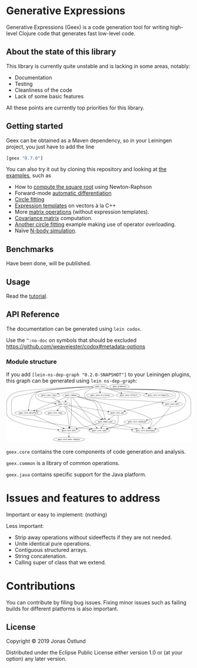 # Generative Expressions

Generative Expressions (Geex) is a code generation tool for writing high-level Clojure code that generates fast low-level code.

## About the state of this library

This library is currently quite unstable and is lacking in some areas, notably:

  * Documentation
  * Testing
  * Cleanliness of the code
  * Lack of some basic features

All these points are currently top priorities for this library.

## Getting started

Geex can be obtained as a Maven dependency, so in your Leiningen project, you just have to add the line
```clj
[geex "0.7.0"]
```

You can also try it out by cloning this repository and looking at [the examples](test/examples), such as 
  * How to [compute the square root](test/examples/sqrt_test.clj) using Newton-Raphson
  * Forward-mode [automatic differentiation](test/examples/ad_test.clj)
  * [Circle fitting](test/examples/circle_fit_test.clj)
  * [Expression templates](test/examples/expr_templates_test.clj) on vectors à la C++
  * More [matrix operations](test/examples/matrix_test.clj) (without expression templates).
  * [Covariance matrix](test/examples/covariance_test.clj) computation.
  * [Another circle fitting](test/examples/cljd_circle_test.clj) example making use of operator overloading.
  * Naïve [N-body simulation](test/examples/nbody_test.clj).

## Benchmarks

Have been done, will be published.

## Usage

Read the [tutorial](./doc/intro.md).

## API Reference

The documentation can be generated using ```lein codox```.

Use the ```^:no-doc``` on symbols that should be excluded
https://github.com/weavejester/codox#metadata-options

### Module structure
If you add ```[lein-ns-dep-graph "0.2.0-SNAPSHOT"]``` to your Leiningen plugins, this graph can be generated using ```lein ns-dep-graph```:
![Module graph](ns-dep-graph.png)

```geex.core``` contains the core components of code generation and analysis.

```geex.common``` is a library of common operations.

```geex.java``` contains specific support for the Java platform.

# Issues and features to address

Important or easy to implement:
  (nothing)

Less important:
 * Strip away operations without sideeffects if they are not needed.
 * Unite identical pure operations.
 * Contiguous structured arrays.
 * String concatenation.
 * Calling super of class that we extend.

# Contributions

You can contribute by filing bug issues. Fixing minor issues such as failing builds for different platforms is also important.

## License

Copyright © 2019 Jonas Östlund

Distributed under the Eclipse Public License either version 1.0 or (at
your option) any later version.

